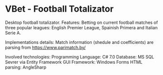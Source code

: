 # VBet - Football Totalizator

Desktop football totalizator.
Features:
  Betting on current football matches of three popular leagues: English Premier League, Spainish Primera and Italian Serie A.

Implementations details:
  Match information (shedule and coefficients) are parsing from https://www.parimatch.by/
  
Involved technologies:
  Programming Language: C# 7.0
  Database: MS SQL Sevrer via Entity Framework
  GUI Framework: Windows Forms
  HTML parsing: AngleSharp
